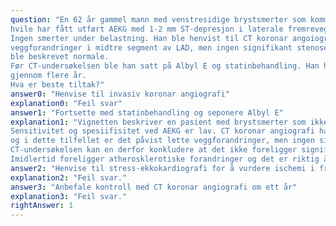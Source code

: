```yaml
---
question: "En 62 år gammel mann med venstresidige brystsmerter som kommer både under anstrengelse og i
hvile har fått utført AEKG med 1-2 mm ST-depresjon i laterale fremreveggsavledninger ved 175 W.
Ingen smerter under belastning. Han ble henvist til CT koronar angoiografi som viste lette
veggforandringer i midtre segment av LAD, men ingen signifikant stenose. Cx og høyre koronararterie
ble beskrevet normale.
Før CT-undersøkelsen ble han satt på Albyl E og statinbehandling. Han har hatt plager med dyspepsi
gjennom flere år.
Hva er beste tiltak?"
answer0: "Henvise til invasiv koronar angiografi"
explanation0: "Feil svar"
answer1: "Fortsette med statinbehandling og seponere Albyl E"
explanation1: "Vignetten beskriver en pasient med brystsmerter som ikke er typisk koronare. AEKG gir lette STforandringer, men AEKG har begrenset evne til å avgjøre om pasienten har koronarsykdom.
Sensitivitet og spesiifisitet ved AEKG er lav. CT koronar angiografi har høy negativ prediktiv verdi
og i dette tilfellet er det påvist lette veggforandringer, men ingen signifikant koronarstenose. Ut fra
CT-undersøkelsen kan en derfor konkludere at det ikke foreligger signifikant koronarsykdom.
Imidlertid foreligger atherosklerotiske forandringer og det er riktig å fortsette med statin, jfr. SCOTHeart"
answer2: "Henvise til stress-ekkokardiografi for å vurdere ischemi i fremre vegg"
explanation2: "Feil svar."
answer3: "Anbefale kontroll med CT koronar angiografi om ett år"
explanation3: "Feil svar."
rightAnswer: 1
---
```



